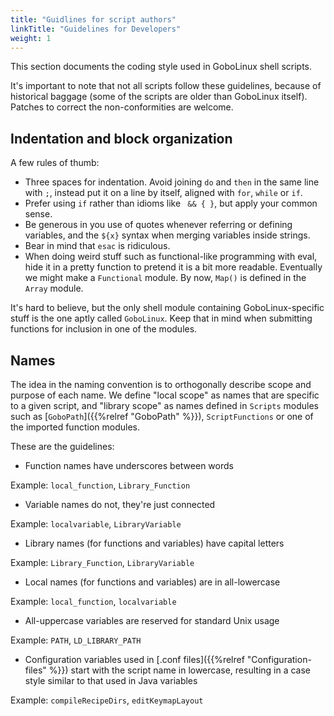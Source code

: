 ```yaml
---
title: "Guidlines for script authors"
linkTitle: "Guidelines for Developers"
weight: 1
---
```


This section documents the coding style used in GoboLinux shell scripts.

It's important to note that not all scripts follow these guidelines, because of
historical baggage (some of the scripts are older than GoboLinux itself).
Patches to correct the non-conformities are welcome.

## Indentation and block organization

A few rules of thumb:

-   Three spaces for indentation. Avoid joining `do` and `then` in the same line
    with `;`, instead put it on a line by itself, aligned with `for`, `while` or
    `if`.
-   Prefer using `if` rather than idioms like ` && { }`, but apply your common
    sense.
-   Be generous in you use of quotes whenever referring or defining variables,
    and the `${x}` syntax when merging variables inside strings.
-   Bear in mind that `esac` is ridiculous.
-   When doing weird stuff such as functional-like programming with eval, hide
    it in a pretty function to pretend it is a bit more readable. Eventually we
    might make a `Functional` module. By now, `Map()` is defined in the `Array`
    module.

It's hard to believe, but the only shell module containing GoboLinux-specific
stuff is the one aptly called `GoboLinux`. Keep that in mind when submitting
functions for inclusion in one of the modules.

## Names

The idea in the naming convention is to orthogonally describe scope and purpose
of each name. We define "local scope" as names that are specific to a given
script, and "library scope" as names defined in `Scripts` modules such as
[`GoboPath`]({{%relref "GoboPath" %}}), `ScriptFunctions` or one of the imported
function modules.

These are the guidelines:

-   Function names have underscores between words

Example: `local_function`, `Library_Function`

-   Variable names do not, they're just connected

Example: `localvariable`, `LibraryVariable`

-   Library names (for functions and variables) have capital letters

Example: `Library_Function`, `LibraryVariable`

-   Local names (for functions and variables) are in all-lowercase

Example: `local_function`, `localvariable`

-   All-uppercase variables are reserved for standard Unix usage

Example: `PATH`, `LD_LIBRARY_PATH`

-   Configuration variables used in [.conf
    files]({{%relref "Configuration-files" %}}) start with the script name in
    lowercase, resulting in a case style similar to that used in Java variables

Example: `compileRecipeDirs`, `editKeymapLayout`
